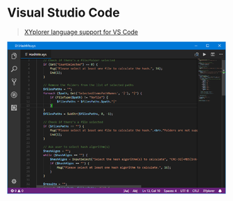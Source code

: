 # Visual Studio Code

> [XYplorer language support for VS Code](https://github.com/cavo789/tools_xyplorer.git)

![Visual Studio Code](./images/vscode.png)
